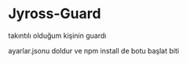 # Jyross-Guard
takıntılı olduğum kişinin guardı

ayarlar.jsonu doldur ve npm install de botu başlat biti
